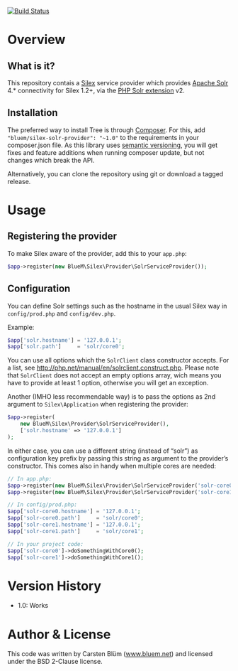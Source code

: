 [![Build Status](https://travis-ci.org/BlueM/silex-solr-provider.svg)](https://travis-ci.org/BlueM/silex-solr-provider)

Overview
========

What is it?
--------------
This repository contais a [Silex](https://github.com/silexphp/Silex) service provider which provides [Apache Solr](http://lucene.apache.org/solr/) 4.* connectivity for Silex 1.2+, via the [PHP Solr extension](http://php.net/solr) v2.

Installation
-------------
The preferred way to install Tree is through [Composer](https://getcomposer.org). For this, add `"bluem/silex-solr-provider": "~1.0"` to the requirements in your composer.json file. As this library uses [semantic versioning](http://semver.org), you will get fixes and feature additions when running composer update, but not changes which break the API.

Alternatively, you can clone the repository using git or download a tagged release.


Usage
======

Registering the provider
------------------------
To make Silex aware of the provider, add this to your `app.php`:

```php
$app->register(new BlueM\Silex\Provider\SolrServiceProvider());
```


Configuration
-------------
You can define Solr settings such as the hostname in the usual Silex way in `config/prod.php` and `config/dev.php`.

Example:

```php
$app['solr.hostname'] = '127.0.0.1';
$app['solr.path']     = 'solr/core0';
```

You can use all options which the `SolrClient` class constructor accepts. For a list, see http://php.net/manual/en/solrclient.construct.php. Please note that `SolrClient` does not accept an empty options array, wich means you have to provide at least 1 option, otherwise you will get an exception.

Another (IMHO less recommendable way) is to pass the options as 2nd argument to `Silex\Application` when registering the provider:

```php
$app->register(
    new BlueM\Silex\Provider\SolrServiceProvider(),
    ['solr.hostname' => '127.0.0.1']
);
```

In either case, you can use a different string (instead of “solr”) as configuration key prefix by passing this string as argument to the provider’s constructor. This comes also in handy when multiple cores are needed:

```php
// In app.php:
$app->register(new BlueM\Silex\Provider\SolrServiceProvider('solr-core0'));
$app->register(new BlueM\Silex\Provider\SolrServiceProvider('solr-core1'));

// In config/prod.php:
$app['solr-core0.hostname'] = '127.0.0.1';
$app['solr-core0.path']     = 'solr/core0';
$app['solr-core1.hostname'] = '127.0.0.1';
$app['solr-core1.path']     = 'solr/core1';

// In your project code:
$app['solr-core0']->doSomethingWithCore0();
$app['solr-core1']->doSomethingWithCore1();
```


Version History
=================

* 1.0: Works


Author & License
=================
This code was written by Carsten Blüm (www.bluem.net) and licensed under the BSD 2-Clause license.
